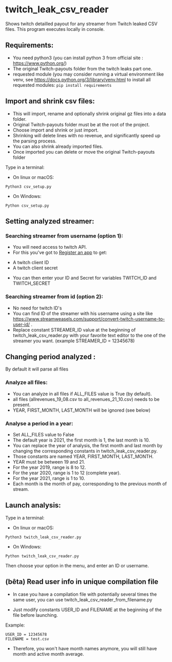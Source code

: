 # twitch_leak_csv_reader
Shows twitch detailled payout for any streamer from Twitch leaked CSV files.
This program executes locally in console.


## Requirements:

* You need python3 (you can install python 3 from official site : https://www.python.org/)
* The original Twitch-payouts folder from the twitch leaks part one.
* requested module (you may consider running a virtual environment like venv, see https://docs.python.org/3/library/venv.html
to install all requested modules:
    ```pip install requirements```

## Import and shrink csv files:

* This will import, rename and optionally shrink original gz files into a data folder.
* Original Twitch-payouts folder must be at the root of the project.
* Choose import and shrink or just import.
* Shrinking will delete lines with no revenue, and significantly speed up the parsing process.
* You can also shrink already imported files.
* Once imported you can delete or move the original Twitch-payouts folder

Type in a terminal:

* On linux or macOS:

```Python3 csv_setup.py```

* On Windows:

```Python csv_setup.py```

## Setting analyzed streamer:

### Searching streamer from username (option 1):
* You will need access to twitch API.
* For this you've got to [Register an app](https://dev.twitch.tv/console/apps/create) to get:
 - A twitch client ID
 - A twitch client secret
* You can then enter your ID and Secret for variables TWITCH_ID and TWITCH_SECRET

### Searching streamer from id (option 2):
* No need for twitch ID's
* You can find ID of the streamer with his username using a site like https://www.streamweasels.com/support/convert-twitch-username-to-user-id/ .
* Replace constant STREAMER_ID value at the beginning of twitch_leak_csv_reader.py with your favorite text editor to the one of the streamer you want. (example STREAMER_ID = 12345678)

## Changing period analyzed :

By default it will parse all files

### Analyze all files:

* You can analyze in all files if ALL_FILES value is True (by default).
* all files (allrevenues_19_08.csv to all_revenues_21_10.csv) needs to be present.
* YEAR, FIRST_MONTH, LAST_MONTH will be ignored (see below)

### Analyse a period in a year:

* Set ALL_FILES value to False
* The default year is 2021, the first month is 1, the last month is 10.
* You can replace the year of analysis, the first month and last month by changing the corresponding constants in twitch_leak_csv_reader.py.
* Those constants are named YEAR, FIRST_MONTH, LAST_MONTH.
* YEAR must be between 19 and 21.
* For the year 2019, range is 8 to 12.
* For the year 2020, range is 1 to 12 (complete year).
* For the year 2021, range is 1 to 10.
* Each month is the month of pay, corresponding to the previous month of stream.


## Launch analysis:

Type in a terminal:

* On linux or macOS:

```Python3 twitch_leak_csv_reader.py```

* On Windows:

```Python twitch_leak_csv_reader.py```

Then choose your option in the menu, and enter an ID or username.


## (bêta) Read user info in unique compilation file

* In case you have a compilation file with potentially several times the same user, you can use twitch_leak_csv_reader_from_filename.py

* Just modify constants USER_ID and FILENAME at the beginning of the file before launching.

Example:
```
USER_ID = 12345678
FILENAME = test.csv
```

* Therefore, you won't have month names anymore, you will still have month and active month average.


